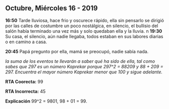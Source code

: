 ## Octubre, Miércoles 16 - 2019

**16:50**
Tarde lluviosa, hace frio y oscurece rápido, ella sin pensarlo se dirigió por las calles de costumbre un poco nostálgica, en
silencio, el bullisio del salón había terminado una vez más y solo quedaban ella y la lluvia.
n
**19:30**
Su casa, el silencio, aún nadie llegaba, todos estaban en sus labores diarias o en camino a casa.

**20:45**
Papá pregunto por ella, mamá se preocupó, nadie sabía nada.

_la suma de los eventos te llevarán a saber qué ha sido de ella, tal como sabes que 297 es un número Kaprekar porque 297^2 = 88209
y 88 + 209 = 297. Encuentra el mayor número Kaprekar menor que 100 y sigue adelante._

**RTA Coorecta:** 99

**RTA Incorrecta:** 45

**Explicación**
99^2 = 9801, 98 + 01 = 99.
